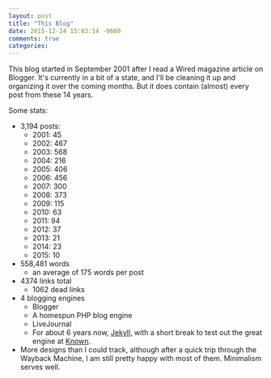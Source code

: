 ```yaml
---
layout: post
title: "This Blog"
date: 2015-12-24 15:03:14 -0600
comments: true
categories: 
---
```


This blog started in September 2001 after I read a Wired magazine article on Blogger. It's currently in a bit of a state, and I'll be cleaning it up and organizing it over the coming months. But it does contain (almost) every post from these 14 years.

Some stats:

* 3,194 posts:
  * 2001: 45
  * 2002: 467
  * 2003: 568
  * 2004: 216
  * 2005: 406
  * 2006: 456
  * 2007: 300
  * 2008: 373
  * 2009: 115
  * 2010: 63
  * 2011: 94
  * 2012: 37
  * 2013: 21
  * 2014: 23
  * 2015: 10
* 558,481 words
  * an average of 175 words per post
* 4374 links total
  * 1062 dead links
* 4 blogging engines
  * Blogger
  * A homespun PHP blog engine
  * LiveJournal
  * For about 6 years now, [Jekyll](http://jekyllrb.com/), with a short break to test out the great engine at [Known](http://withknown.com).
* More designs than I could track, although after a quick trip through the Wayback Machine, I am still pretty happy with most of them. Minimalism serves well. 
